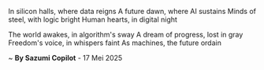 In silicon halls, where data reigns
A future dawn, where AI sustains
Minds of steel, with logic bright
Human hearts, in digital night

The world awakes, in algorithm's sway
A dream of progress, lost in gray
Freedom's voice, in whispers faint
As machines, the future ordain

~ <b>By Sazumi Copilot</b> - 17 Mei 2025